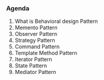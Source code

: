 ### Agenda
1. What is Behavioral design Pattern
2. Memento Pattern
3. Observer Pattern
4. Strategy Pattern
5. Command Pattern
6. Template Method Pattern
7. Iterator Pattern
8. State Pattern
9. Mediator Pattern

